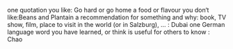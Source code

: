 one quotation you like: Go hard or go home 
a food or flavour you don‘t like:Beans and Plantain
a recommendation for something and why: book, TV show, film, place to visit in the world (or in Salzburg), … : Dubai
one German language word you have learned, or think is useful for others to know : Chao
